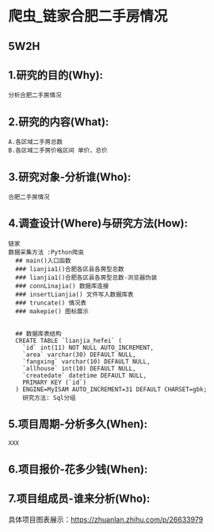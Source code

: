 # 爬虫_链家合肥二手房情况
## 5W2H
## 1.研究的目的(Why):
	分析合肥二手房情况

## 2.研究的内容(What):
	A.各区域二手房总数
	B.各区域二手房价格区间 单价，总价

## 3.研究对象-分析谁(Who):
	合肥二手房情况

## 4.调查设计(Where)与研究方法(How):
	链家
	数据采集方法 :Python爬虫
	  ## main()入口函数
	  ### lianjia1()合肥各区县各房型总数
	  ### lianjia1()合肥各区县各房型总数-浏览器伪装
	  ### connLinajia() 数据库连接
	  ### insertLianjia() 文件写入数据库表
	  ### truncate() 情况表
	  ### makepie() 图标展示


	  ## 数据库表结构
	  CREATE TABLE `lianjia_hefei` (
	    `id` int(11) NOT NULL AUTO_INCREMENT,
	    `area` varchar(30) DEFAULT NULL,
	    `fangxing` varchar(10) DEFAULT NULL,
	    `allhouse` int(10) DEFAULT NULL,
	    `createdate` datetime DEFAULT NULL,
	    PRIMARY KEY (`id`)
	  ) ENGINE=MyISAM AUTO_INCREMENT=31 DEFAULT CHARSET=gbk;
		研究方法: Sql分组

## 5.项目周期-分析多久(When):
    XXX

## 6.项目报价-花多少钱(When):

## 7.项目组成员-谁来分析(Who):





具体项目图表展示：https://zhuanlan.zhihu.com/p/26633979
